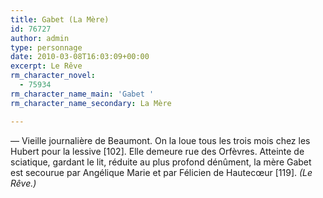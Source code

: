 ```yaml
---
title: Gabet (La Mère)
id: 76727
author: admin
type: personnage
date: 2010-03-08T16:03:09+00:00
excerpt: Le Rêve
rm_character_novel:
  - 75934
rm_character_name_main: 'Gabet '
rm_character_name_secondary: La Mère

---
```

— Vieille journalière de Beaumont. On la loue tous les trois mois chez les Hubert pour la lessive [102]. Elle demeure rue des Orfèvres. Atteinte de sciatique, gardant le lit, réduite au plus profond dénûment, la mère Gabet est secourue par Angélique Marie et par Félicien de Hautecœur [119]. _(Le Rêve.)_